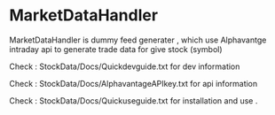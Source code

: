 # MarketDataHandler
MarketDataHandler is dummy feed generater , which use Alphavantge intraday api to generate trade data for give stock (symbol)

Check : StockData/Docs/Quickdevguide.txt for dev information 

Check : StockData/Docs/AlphavantageAPIkey.txt for api information 

Check : StockData/Docs/Quickuseguide.txt for installation and use .


